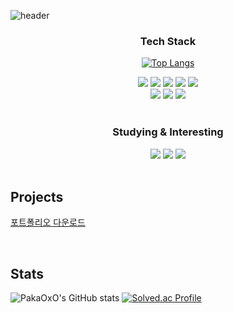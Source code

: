 ![header](https://capsule-render.vercel.app/api?type=waving&color=auto&height=320&section=header&text=PakaOxO's%20Github%20&fontSize=90&animation=fadeIn&fontAlignY=38&desc=Welcome%20every%20visitors%20to%20my%20github!&descAlignY=51&descAlign=72)

<h3 align="center">Tech Stack</h3>

<div align="center">
  
  [![Top Langs](https://github-readme-stats.vercel.app/api/top-langs/?username=PakaOxO&layout=donut)](https://github.com/anuraghazra/github-readme-stats)
  
</div>

<div id="tech" style="font-size: 14px" align="center">
  <img src="https://img.shields.io/badge/html5-E34F26?style=for-the-badge&logo=html5&logoColor=white">
  <img src="https://img.shields.io/badge/css-1572B6?style=for-the-badge&logo=css3&logoColor=white">
  <img src="https://img.shields.io/badge/Javascript-F7DF1E?style=for-the-badge&logo=javascript&logoColor=black">
  <img src="https://img.shields.io/badge/Typescript-3178C6?style=for-the-badge&logo=typescript&logoColor=white">
  <img src="https://img.shields.io/badge/React-46CAF1?style=for-the-badge&logo=React&logoColor=white">
</div>

<div id="tech" style="font-size: 14px" align="center">
  <img src="https://img.shields.io/badge/Node-5FA04E?style=for-the-badge&logo=nodedotjs&logoColor=white" />
  <img src="https://img.shields.io/badge/AWS-232F3E?style=for-the-badge&logo=amazonwebservices&logoColor=eeeeee">
  <img src="https://img.shields.io/badge/Jenkins-D24939?style=for-the-badge&logo=jenkins&logoColor=eeeeee">
</div>

<br>

<h3 align="center">Studying & Interesting</h3>
<div id="studying" style="font-size: 14px" align="center">
  <img src="https://img.shields.io/badge/Next-000000.svg?style=for-the-badge&logo=nextdotjs&logoColor=white" />
  <img src="https://img.shields.io/badge/Three.js-000000?style=for-the-badge&logo=threedotjs&logoColor=white" />
  <img src="https://img.shields.io/badge/Unity-0000000?style=for-the-badge&logo=unity&logoColor=white">
</div>

<br>

## **Projects**
[포트폴리오 다운로드](https://github.com/PakaOxO/PakaOxO/blob/main/Portfolio_%E1%84%8B%E1%85%B5%E1%84%8C%E1%85%A5%E1%86%BC%E1%84%92%E1%85%A7%E1%86%AB_FE_%E1%84%90%E1%85%A9%E1%86%BC%E1%84%92%E1%85%A1%E1%86%B8.pdf)

<br>

## **Stats**
![PakaOxO's GitHub stats](https://github-readme-stats.vercel.app/api?username=PakaOxO&show_icons=true&theme=radical)
[![Solved.ac Profile](http://mazassumnida.wtf/api/v2/generate_badge?boj=koka)](https://solved.ac/koka/)
